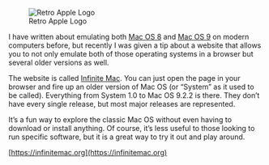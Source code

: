 <figure><img loading="lazy" decoding="async" src="Colurful-Apple-Logo.jpg" alt="Retro Apple Logo"><figcaption>Retro Apple Logo</figcaption></figure>

I have written about emulating both [Mac OS 8](https://blog.alexseifert.com/2024/03/17/mac-os-8-as-an-electron-app/) and [Mac OS 9](https://blog.alexseifert.com/2020/06/09/emulating-mac-os-9-on-macos-10-15/) on modern computers before, but recently I was given a tip about a website that allows you to not only emulate both of those operating systems in a browser but several older versions as well.

The website is called [Infinite Mac](https://infinitemac.org/). You can just open the page in your browser and fire up an older version of Mac OS (or “System” as it used to be called). Everything from System 1.0 to Mac OS 9.2.2 is there. They don’t have every single release, but most major releases are represented.

It’s a fun way to explore the classic Mac OS without even having to download or install anything. Of course, it’s less useful to those looking to run specific software, but it is a great way to try it out and play around.

[https://infinitemac.org](https://infinitemac.org)